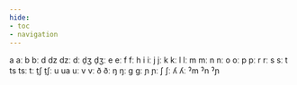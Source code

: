 ```yaml
---
hide:
- toc
- navigation
---
```

a
aː
b
bː
d
dz
dzː
dː
d̠ʒ
d̠ʒː
e
eː
f
fː
h
i
iː
j
jː
k
kː
l
lː
m
mː
n
nː
o
oː
p
pː
r
rː
s
sː
t
ts
tsː
tː
t̠ʃ
t̠ʃː
u
ua
uː
v
vː
ð
ðː
ŋ
ŋː
ɡ
ɡː
ɲ
ɲː
ʃ
ʃː
ʎ
ʎː
ˀm
ˀn
ˀɲ
